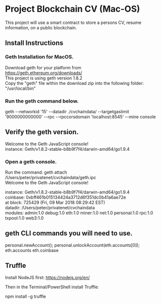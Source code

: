 # Project Blockchain CV (Mac-OS)
This project will use a smart contract to store a persons CV, resume information, on a public blockchain.

## Install Instructions
### Geth Installation for MacOS.
Download geth for your platform from https://geth.ethereum.org/downloads/ <br>
This project is using geth version 1.8.2 <br>
Copy the "geth" file within the download zip into the following folder: "/usr/local/bin"

### Run the geth command below.
geth --networkid '15' --datadir ./cvchaindata/ --targetgaslimit '9000000000000' --rpc --rpccorsdomain 'localhost:8545' --mine console
## Verify the geth version.
Welcome to the Geth JavaScript console! <br>
instance: Geth/v1.8.2-stable-b8b9f7f4/darwin-amd64/go1.9.4
### Open a geth console.
Run the command: geth attach /Users/peter/privatenet/cvchaindata/geth.ipc <br>
Welcome to the Geth JavaScript console!

instance: Geth/v1.8.2-stable-b8b9f7f4/darwin-amd64/go1.9.4 <br>
coinbase: 0xbff461b015134424a3712d6f351dc0b41a6ae72e<br>
at block: 725429 (Fri, 09 Mar 2018 08:29:42 EST) <br>
 datadir: /Users/peter/privatenet/cvchaindata<br>
 modules: admin:1.0 debug:1.0 eth:1.0 miner:1.0 net:1.0 personal:1.0 rpc:1.0 txpool:1.0 web3:1.0

## geth CLI commands you will need to use.
personal.newAccount();
personal.unlockAccount(eth.accounts[0]);
eth.accounts
eth.coinbase


## Truffle
Install NodeJS first: https://nodejs.org/en/

Then in the Terminal/PowerShell install Truffle:

npm install -g truffle
